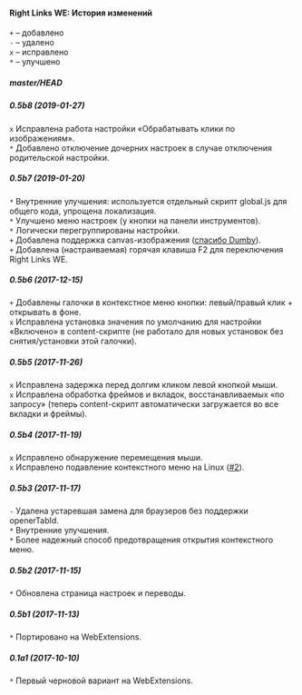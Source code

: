 ﻿#### Right Links WE: История изменений

`+` – добавлено<br>
`-` – удалено<br>
`x` – исправлено<br>
`*` – улучшено<br>

##### master/HEAD
##### 0.5b8 (2019-01-27)
`x` Исправлена работа настройки «Обрабатывать клики по изображениям».<br>
`*` Добавлено отключение дочерних настроек в случае отключения родительской настройки.<br>

##### 0.5b7 (2019-01-20)
`*` Внутренние улучшения: используется отдельный скрипт global.js для общего кода, упрощена локализация.<br>
`*` Улучшено меню настроек (у кнопки на панели инструментов).<br>
`*` Логически перегруппированы настройки.<br>
`+` Добавлена поддержка canvas-изображения (<a href="https://forum.mozilla-russia.org/viewtopic.php?pid=756712#p756712">спасибо Dumby</a>).<br>
`+` Добавлена (настраиваемая) горячая клавиша F2 для переключения Right Links WE.<br>

##### 0.5b6 (2017-12-15)
`+` Добавлены галочки в контекстное меню кнопки: левый/правый клик + открывать в фоне.<br>
`x` Исправлена установка значения по умолчанию для настройки «Включено» в content-скрипте (не работало для новых установок без снятия/установки этой галочки).<br>

##### 0.5b5 (2017-11-26)
`x` Исправлена задержка перед долгим кликом левой кнопкой мыши.<br>
`x` Исправлена обработка фреймов и вкладок, восстанавливаемых «по запросу» (теперь content-скрипт автоматически загружается во все вкладки и фреймы).<br>

##### 0.5b4 (2017-11-19)
`x` Исправлено обнаружение перемещения мыши.<br>
`x` Исправлено подавление контекстного меню на Linux (<a href="https://github.com/Infocatcher/Right_Links_WE/issues/2">#2</a>).<br>

##### 0.5b3 (2017-11-17)
`-` Удалена устаревшая замена для браузеров без поддержки openerTabId.<br>
`*` Внутренние улучшения.<br>
`*` Более надежный способ предотвращения открытия контекстного меню.<br>

##### 0.5b2 (2017-11-15)
`*` Обновлена страница настроек и переводы.<br>

##### 0.5b1 (2017-11-13)
`*` Портировано на WebExtensions.<br>

##### 0.1a1 (2017-10-10)
`*` Первый черновой вариант на WebExtensions.<br>